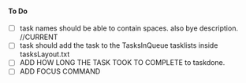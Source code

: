 #### To Do
- [ ] task names should be able to contain spaces. also bye description. //CURRENT
- [ ] task should add the task to the TasksInQueue tasklists inside tasksLayout.txt
- [ ] ADD HOW LONG THE TASK TOOK TO COMPLETE to taskdone.
- [ ] ADD FOCUS COMMAND 